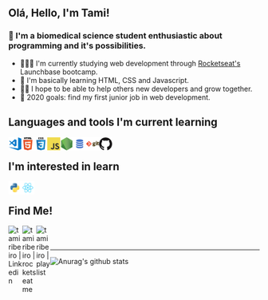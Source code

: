 ## Olá, Hello, I'm Tami!

### 🧬 I'm a biomedical science student enthusiastic about programming and it's possibilities. 

- 👩🏻‍💻 I'm currently studying web development through [Rocketseat's] Launchbase bootcamp.
- 🚀 I'm basically learning HTML, CSS and Javascript.
- 🖖🏻 I hope to be able to help others new developers and grow together.
- 🎯 2020 goals: find my first junior job in web development.

## Languages and tools I'm current learning
<img align="left" alt="Visual Studio Code" width="26px" src="https://raw.githubusercontent.com/github/explore/80688e429a7d4ef2fca1e82350fe8e3517d3494d/topics/visual-studio-code/visual-studio-code.png"/>
<img align="left" alt="HTML5" width="26px" src="https://raw.githubusercontent.com/github/explore/80688e429a7d4ef2fca1e82350fe8e3517d3494d/topics/html/html.png"/>
<img align="left" alt="CSS3" width="26px" src="https://raw.githubusercontent.com/github/explore/80688e429a7d4ef2fca1e82350fe8e3517d3494d/topics/css/css.png"/>
<img align="left" alt="JavaScript" width="26px" src="https://raw.githubusercontent.com/github/explore/80688e429a7d4ef2fca1e82350fe8e3517d3494d/topics/javascript/javascript.png"/>
<img align="left" alt="Node.js" width="26px" src="https://raw.githubusercontent.com/github/explore/80688e429a7d4ef2fca1e82350fe8e3517d3494d/topics/nodejs/nodejs.png" />
<img align="left" alt="GitHub" width="26px" src="https://raw.githubusercontent.com/github/explore/78df643247d429f6cc873026c0622819ad797942/topics/sql/sql.png"/>
<img align="left" alt="Git" width="26px" src="https://raw.githubusercontent.com/github/explore/80688e429a7d4ef2fca1e82350fe8e3517d3494d/topics/git/git.png"/>
<img align="left" alt="GitHub" width="26px" src="https://raw.githubusercontent.com/github/explore/78df643247d429f6cc873026c0622819ad797942/topics/github/github.png"/>

<br>

## I'm interested in learn 
<img align="left" alt="Python" width="26px" src="https://raw.githubusercontent.com/github/explore/78df643247d429f6cc873026c0622819ad797942/topics/python/python.png" />
<img align="left" alt="React" width="26px" src="https://raw.githubusercontent.com/github/explore/80688e429a7d4ef2fca1e82350fe8e3517d3494d/topics/react/react.png" />

<br>

## Find Me!

[<img align="left" alt="tamiribeiro | Linkedin" width="28px" src="https://image.flaticon.com/icons/svg/185/185964.svg" />][linkedin]
[<img align="left" alt="tamiribeiro | rocketseat me" width="28px" src="https://image.flaticon.com/icons/svg/610/610290.svg" />][rocketme]
[<img align="left" alt="tamiribeiro | playlist" width="28px" src="https://image.flaticon.com/icons/svg/185/185974.svg" />][spotify]

[linkedin]: https://www.linkedin.com/in/tami-ribeiro-b9b637178/
[spotify]: https://open.spotify.com/playlist/3q63ULnXTgFGImSl2IyEvI?si=XXYHOlbCRgmJAayTPs1Mbw
[Rocketseat's]: https://rocketseat.com.br/
[rocketme]:https://app.rocketseat.com.br/me/tami-ribeiro-1592181864
<br>
<br>

---
![Anurag's github stats](https://github-readme-stats.vercel.app/api?username=tamiribeiro&theme=buefy&hide=stars,issues)
